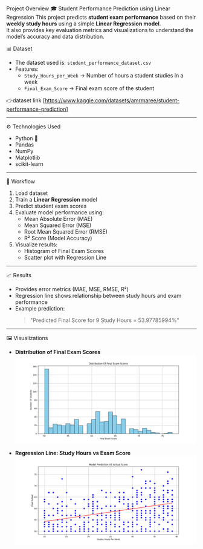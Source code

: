 Project Overview
🎓 Student Performance Prediction using Linear Regression
This project predicts **student exam performance** based on their **weekly study hours** using a simple **Linear Regression model**.  
It also provides key evaluation metrics and visualizations to understand the model’s accuracy and data distribution.  

📊 Dataset
- The dataset used is: `student_performance_dataset.csv`  
- Features:
  - `Study_Hours_per_Week` → Number of hours a student studies in a week  
  - `Final_Exam_Score` → Final exam score of the student  

👉dataset link [https://www.kaggle.com/datasets/amrmaree/student-performance-prediction]  

---

 ⚙️ Technologies Used
- Python 🐍  
- Pandas  
- NumPy  
- Matplotlib  
- scikit-learn  

---

 🚀 Workflow
1. Load dataset  
2. Train a **Linear Regression** model  
3. Predict student exam scores  
4. Evaluate model performance using:
   - Mean Absolute Error (MAE)  
   - Mean Squared Error (MSE)  
   - Root Mean Squared Error (RMSE)  
   - R² Score (Model Accuracy)  
5. Visualize results:
   - Histogram of Final Exam Scores  
   - Scatter plot with Regression Line  

---

 📈 Results
- Provides error metrics (MAE, MSE, RMSE, R²)  
- Regression line shows relationship between study hours and exam performance  
- Example prediction:  
  > "Predicted Final Score for 9 Study Hours = 53.97785994%"  

---

 🖼️ Visualizations
- **Distribution of Final Exam Scores**  
  ![Histogram](images/Ml_hist.png)  

- **Regression Line: Study Hours vs Exam Score**  
  ![Regression Line](images/ML_scatter.png)  
